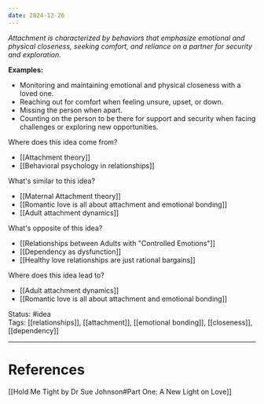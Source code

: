 ```yaml
---
date: 2024-12-26
---
```

_Attachment is characterized by behaviors that emphasize emotional and physical closeness, seeking comfort, and reliance on a partner for security and exploration._

**Examples:**

- Monitoring and maintaining emotional and physical closeness with a loved one.
- Reaching out for comfort when feeling unsure, upset, or down.
- Missing the person when apart.
- Counting on the person to be there for support and security when facing challenges or exploring new opportunities.

Where does this idea come from?

- [[Attachment theory]]
- [[Behavioral psychology in relationships]]

What's similar to this idea?

- [[Maternal Attachment theory]]
- [[Romantic love is all about attachment and emotional bonding]]
- [[Adult attachment dynamics]]

What's opposite of this idea?

- [[Relationships between Adults with "Controlled Emotions"]]
- [[Dependency as dysfunction]]
- [[Healthy love relationships are just rational bargains]]

Where does this idea lead to?

- [[Adult attachment dynamics]]
- [[Romantic love is all about attachment and emotional bonding]]

Status: #idea  
Tags: [[relationships]], [[attachment]], [[emotional bonding]], [[closeness]], [[dependency]]

---

# References

[[Hold Me Tight by Dr Sue Johnson#Part One: A New Light on Love]]  